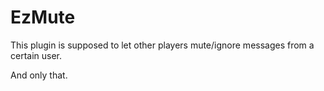 # EzMute

This plugin is supposed to let other players mute/ignore messages from a certain user.



And only that.
